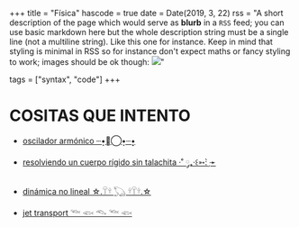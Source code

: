 +++
title = "Física"
hascode = true
date = Date(2019, 3, 22)
rss = "A short description of the page which would serve as **blurb** in a `RSS` feed; you can use basic markdown here but the whole description string must be a single line (not a multiline string). Like this one for instance. Keep in mind that styling is minimal in RSS so for instance don't expect maths or fancy styling to work; images should be ok though: ![](https://upload.wikimedia.org/wikipedia/en/3/32/Rick_and_Morty_opening_credits.jpeg)"

tags = ["syntax", "code"]
+++


# COSITAS QUE INTENTO

* [oscilador armónico ┄•͙✧⃝•͙┄•͙͙](/Ejercicios/oscilador/)

* [resolviendo un cuerpo rígido sin talachita ·˚ ༘₊·꒰➳: ̗̀➛](/Ejercicios/duda/)

* [dinámica no lineal ☆.𓋼𓍊 𓆏 𓍊𓋼𓍊.☆](/Dinamica/cover/)

* [jet transport 𓆝 𓆟 𓆞 𓆝 𓆟](/Dinamica/JetTransport/)




